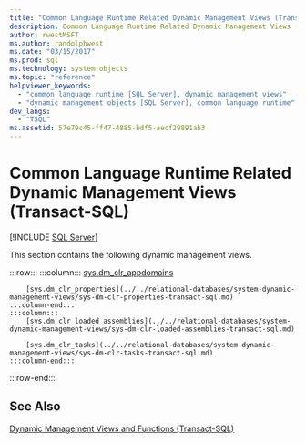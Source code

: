```yaml
---
title: "Common Language Runtime Related Dynamic Management Views (Transact-SQL)"
description: Common Language Runtime Related Dynamic Management Views (Transact-SQL)
author: rwestMSFT
ms.author: randolphwest
ms.date: "03/15/2017"
ms.prod: sql
ms.technology: system-objects
ms.topic: "reference"
helpviewer_keywords:
  - "common language runtime [SQL Server], dynamic management views"
  - "dynamic management objects [SQL Server], common language runtime"
dev_langs:
  - "TSQL"
ms.assetid: 57e79c45-ff47-4885-bdf5-aecf29891ab3
---
```

# Common Language Runtime Related Dynamic Management Views (Transact-SQL)
[!INCLUDE [SQL Server](../../includes/applies-to-version/sqlserver.md)]

  This section contains the following dynamic management views.  

:::row:::
    :::column:::
        [sys.dm_clr_appdomains](../../relational-databases/system-dynamic-management-views/sys-dm-clr-appdomains-transact-sql.md)

        [sys.dm_clr_properties](../../relational-databases/system-dynamic-management-views/sys-dm-clr-properties-transact-sql.md)
    :::column-end:::
    :::column:::
        [sys.dm_clr_loaded_assemblies](../../relational-databases/system-dynamic-management-views/sys-dm-clr-loaded-assemblies-transact-sql.md)

        [sys.dm_clr_tasks](../../relational-databases/system-dynamic-management-views/sys-dm-clr-tasks-transact-sql.md)
    :::column-end:::
:::row-end:::

## See Also  
 [Dynamic Management Views and Functions &#40;Transact-SQL&#41;](~/relational-databases/system-dynamic-management-views/system-dynamic-management-views.md)  
  
  
